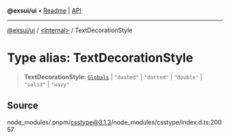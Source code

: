 **@exsui/ui** • [Readme](../../README.md) \| [API](../../globals.md)

***

[@exsui/ui](../../README.md) / [\<internal\>](../README.md) / TextDecorationStyle

# Type alias: TextDecorationStyle

> **TextDecorationStyle**: [`Globals`](Globals.md) \| `"dashed"` \| `"dotted"` \| `"double"` \| `"solid"` \| `"wavy"`

## Source

node\_modules/.pnpm/csstype@3.1.3/node\_modules/csstype/index.d.ts:20057
